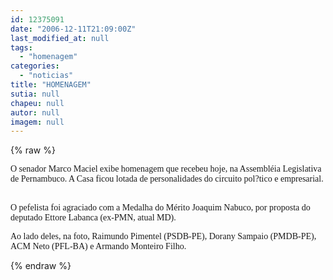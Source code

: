 ```yaml
---
id: 12375091
date: "2006-12-11T21:09:00Z"
last_modified_at: null
tags:
  - "homenagem"
categories:
  - "noticias"
title: "HOMENAGEM"
sutia: null
chapeu: null
autor: null
imagem: null
---
```

{% raw %}
<p><P><FONT face=Verdana>O senador Marco Maciel exibe homenagem que recebeu hoje, na Assembléia Legislativa de Pernambuco. A Casa ficou lotada de personalidades do circuito pol?tico e empresarial. &nbsp;</FONT></P></p>
<p><P><FONT face=Verdana>O pefelista foi agraciado com a Medalha do Mérito Joaquim Nabuco, por proposta&nbsp;</FONT><FONT face=Verdana>do deputado Ettore Labanca (ex-PMN, atual MD).&nbsp;</FONT></P></p>
<p><P><FONT face=Verdana>Ao lado deles, na foto, Raimundo Pimentel (PSDB-PE), Dorany Sampaio (PMDB-PE), ACM Neto (PFL-BA) e Armando Monteiro&nbsp;Filho.&nbsp;</FONT></P> </p>
{% endraw %}